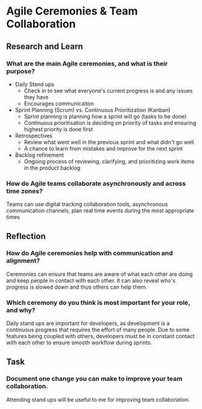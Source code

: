 # Agile Ceremonies & Team Collaboration
## Research and Learn
### What are the main Agile ceremonies, and what is their purpose?
- Daily Stand ups
    - Check in to see what everyone's current progress is and any issues they have
    - Encourages communicaiton
- Sprint Planning (Scrum) vs. Continuous Prioritization (Kanban)
    - Sprint planning is planning how a sprint will go (tasks to be done)
    - Continuous prioritisation is deciding on priority of tasks and ensuring highest priority is done first
- Retrospectives
    - Review what went well in the previous sprint and what didn't go well
    - A chance to learn from mistakes and improve for the next sprint
- Backlog refinement
    - Ongoing process of reviewing, clarifying, and prioritizing work items in the product backlog

### How do Agile teams collaborate asynchronously and across time zones?
Teams can use digital tracking collaboration tools, asynchronous communication channels, plan real time events during the most appropriate times

## Reflection
### How do Agile ceremonies help with communication and alignment?
Ceremonies can ensure that teams are aware of what each other are doing and keep people in contact with each other. It can also reveal who's progress is slowed down and thus others can help them.

### Which ceremony do you think is most important for your role, and why?
Daily stand ups are important for developers, as development is a continuous progress that requires the effort of many people. Due to some features being coupled with others, developers must be in constant contact with each other to ensure smooth workflow during sprints.

## Task
### Document one change you can make to improve your team collaboration.
Attending stand ups will be useful to me for improving team collaboration.